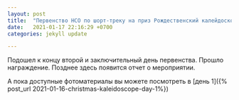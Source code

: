 ```yaml
---
layout: post
title:  "Первенство НСО по шорт-треку на приз Рождественский калейдоскоп. День 2"
date:   2021-01-17 22:16:29 +0700
categories: jekyll update

---
```

Подошел к концу второй и заключительный день первенства. Прошло награждение.
Позднее здесь появится отчет о мероприятии.

А пока доступные фотоматериалы вы можете посмотреть в [день 1]({% post_url 2021-01-16-christmas-kaleidoscope-day-1%})

